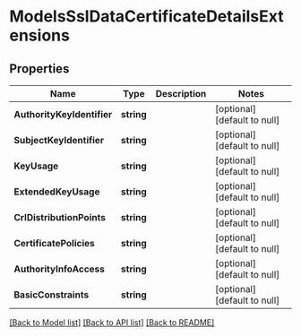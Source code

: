 # ModelsSslDataCertificateDetailsExtensions

## Properties
Name | Type | Description | Notes
------------ | ------------- | ------------- | -------------
**AuthorityKeyIdentifier** | **string** |  | [optional] [default to null]
**SubjectKeyIdentifier** | **string** |  | [optional] [default to null]
**KeyUsage** | **string** |  | [optional] [default to null]
**ExtendedKeyUsage** | **string** |  | [optional] [default to null]
**CrlDistributionPoints** | **string** |  | [optional] [default to null]
**CertificatePolicies** | **string** |  | [optional] [default to null]
**AuthorityInfoAccess** | **string** |  | [optional] [default to null]
**BasicConstraints** | **string** |  | [optional] [default to null]

[[Back to Model list]](../README.md#documentation-for-models) [[Back to API list]](../README.md#documentation-for-api-endpoints) [[Back to README]](../README.md)


